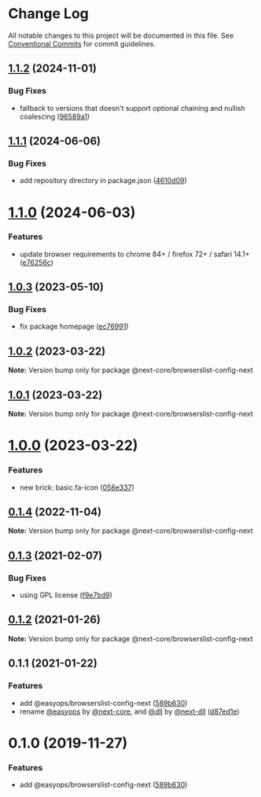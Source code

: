 # Change Log

All notable changes to this project will be documented in this file.
See [Conventional Commits](https://conventionalcommits.org) for commit guidelines.

## [1.1.2](https://github.com/easyops-cn/next-core/compare/@next-core/browserslist-config-next@1.1.1...@next-core/browserslist-config-next@1.1.2) (2024-11-01)


### Bug Fixes

* fallback to versions that doesn't support optional chaining and nullish coalescing ([96589a1](https://github.com/easyops-cn/next-core/commit/96589a12050495ab4d268699f62fce313a4c5bce))





## [1.1.1](https://github.com/easyops-cn/next-core/compare/@next-core/browserslist-config-next@1.1.0...@next-core/browserslist-config-next@1.1.1) (2024-06-06)


### Bug Fixes

* add repository directory in package.json ([4610d09](https://github.com/easyops-cn/next-core/commit/4610d0987f98b4cda82aa232e488f375bcfd42a3))





# [1.1.0](https://github.com/easyops-cn/next-core/compare/@next-core/browserslist-config-next@1.0.3...@next-core/browserslist-config-next@1.1.0) (2024-06-03)


### Features

* update browser requirements to chrome 84+ / firefox 72+ / safari 14.1+ ([e76256c](https://github.com/easyops-cn/next-core/commit/e76256c693d796bca8270b964eedce12e7af212e))





## [1.0.3](https://github.com/easyops-cn/next-core/compare/@next-core/browserslist-config-next@1.0.2...@next-core/browserslist-config-next@1.0.3) (2023-05-10)


### Bug Fixes

* fix package homepage ([ec76991](https://github.com/easyops-cn/next-core/commit/ec76991f1b55bebbced980f43e788070e6d4f2f7))





## [1.0.2](https://github.com/easyops-cn/next-core/compare/@next-core/browserslist-config-next@1.0.1...@next-core/browserslist-config-next@1.0.2) (2023-03-22)

**Note:** Version bump only for package @next-core/browserslist-config-next

## [1.0.1](https://github.com/easyops-cn/next-core/compare/@next-core/browserslist-config-next@1.0.0...@next-core/browserslist-config-next@1.0.1) (2023-03-22)

**Note:** Version bump only for package @next-core/browserslist-config-next

# [1.0.0](https://github.com/easyops-cn/next-core/compare/@next-core/browserslist-config-next@0.1.4...@next-core/browserslist-config-next@1.0.0) (2023-03-22)

### Features

- new brick: basic.fa-icon ([058e337](https://github.com/easyops-cn/next-core/commit/058e3378dac63764853f814d25569eeb63d6c928))

## [0.1.4](https://github.com/easyops-cn/next-core/compare/@next-core/browserslist-config-next@0.1.3...@next-core/browserslist-config-next@0.1.4) (2022-11-04)

**Note:** Version bump only for package @next-core/browserslist-config-next

## [0.1.3](https://github.com/easyops-cn/next-core/compare/@next-core/browserslist-config-next@0.1.2...@next-core/browserslist-config-next@0.1.3) (2021-02-07)

### Bug Fixes

- using GPL license ([f9e7bd9](https://github.com/easyops-cn/next-core/commit/f9e7bd9))

## [0.1.2](https://github.com/easyops-cn/next-core/compare/@next-core/browserslist-config-next@0.1.1...@next-core/browserslist-config-next@0.1.2) (2021-01-26)

**Note:** Version bump only for package @next-core/browserslist-config-next

## 0.1.1 (2021-01-22)

### Features

- add @easyops/browserslist-config-next ([589b630](https://github.com/easyops-cn/next-core/commit/589b630))
- rename [@easyops](https://github.com/easyops) by [@next-core](https://github.com/next-core), and [@dll](https://github.com/dll) by [@next-dll](https://github.com/next-dll) ([d87ed1e](https://github.com/easyops-cn/next-core/commit/d87ed1e))

# 0.1.0 (2019-11-27)

### Features

- add @easyops/browserslist-config-next ([589b630](https://git.easyops.local/anyclouds/next-core/commits/589b630))
